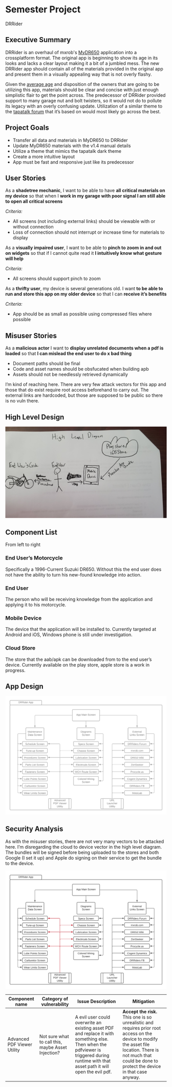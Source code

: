 # Semester Project

DRRider

## Executive Summary

DRRider is an overhaul of mxrob's [MyDR650](https://play.google.com/store/apps/details?id=com.andromo.dev163023.app157444) application into a crossplatform format. The original app is beginning to show its age in its looks and lacks a clear layout making it a bit of a jumbled mess. The new DRRider app should contain all of the materials provided in the original app and present them in a visually appealing way that is not overly flashy. 

Given the [average age]( https://drriders.com/survey-how-old-are-you-t26111.html) and disposition of the owners that are going to be utilizing this app, materials should be clear and concise with just enough simplistic flair to get the point across. The predecessor of DRRider provided support to many garage nut and bolt twisters, so it would not do to pollute its legacy with an overly confusing update. Utilization of a similar theme to the [tapatalk forum]( https://drriders.com/) that it’s based on would most likely go across the best.

## Project Goals

- Transfer all data and materials in MyDR650 to DRRider
- Update MyDR650 materials with the v1.4 manual details
- Utilize a theme that mimics the tapatalk dark theme
- Create a more intuitive layout
- App must be fast and responsive just like its predecessor

## User Stories

As a **shadetree mechanic**, I want to be able to have **all critical materials on my device** so that when I **work in my garage with poor signal I am still able to open all critical screens**

*Criteria:*
- All screens (not including external links) should be viewable with or without connection
- Loss of connection should not interrupt or increase time for materials to display


As a **visually impaired user**, I want to be able to **pinch to zoom in and out on widgets** so that if I cannot quite read it **I intuitively know what gesture will help**

*Criteria:*
- All screens should support pinch to zoom


As a **thrifty user**, my device is several generations old. I want **to be able to run and store this app on my older device** so that I can **receive it’s benefits**

*Criteria:*
- App should be as small as possible using compressed files where possible

## Misuser Stories

As a **malicious actor** I want to **display unrelated documents when a pdf is loaded** so that **I can mislead the end user to do x bad thing**

- Document paths should be final
- Code and asset names should be obsfucated when building apb
- Assets should not be needlessly retrieved dynamically

I’m kind of reaching here. There are very few attack vectors for this app and those that do exist require root access beforehand to carry out. The external links are hardcoded, but those are supposed to be public so there is no vuln there.

## High Level Design
![Design Image hand drawn by yours truly](./highlevel.jpg)

## Component List

From left to right

### End User’s Motorcycle

Specifically a 1996-Current Suzuki DR650. Without this the end user does not have the ability to turn his new-found knowledge into action.

### End User

The person who will be receiving knowledge from the application and applying it to his motorcycle. 

### Mobile Device

The device that the application will be installed to. Currently targeted at Android and iOS, Windows phone is still under investigation.

### Cloud Store

The store that the aab/apk can be downloaded from to the end user’s device. Currently available on the play store, apple store is a work in progress.

## App Design

![Application Chart](./AppDiagram.png)

## Security Analysis

As with the misuser stories, there are not very many vectors to be attacked here. 
I’m disregarding the cloud to device vector in the high level diagram. The bundles will be signed before being uploaded to the stores and both Google (I set it up) and Apple do signing on their service to get the bundle to the device.

![Security Application Chart](./SecAppDiagram.png)

| Component name | Category of vulnerability | Issue Description | Mitigation |
|----------------|---------------------------|-------------------|------------|
| Advanced PDF Viewer Utility | Not sure what to call this, maybe Asset Injection? | A evil user could overwrite an existing asset PDF and replace it with something else. Then when the pdfviewer is triggered during runtime with that asset path it will open the evil pdf. | **Accept the risk.** This one is so unrealistic and requires prior root access on the device to modify the asset file location. There is not much that could be done to protect the device in that case anyway. |
